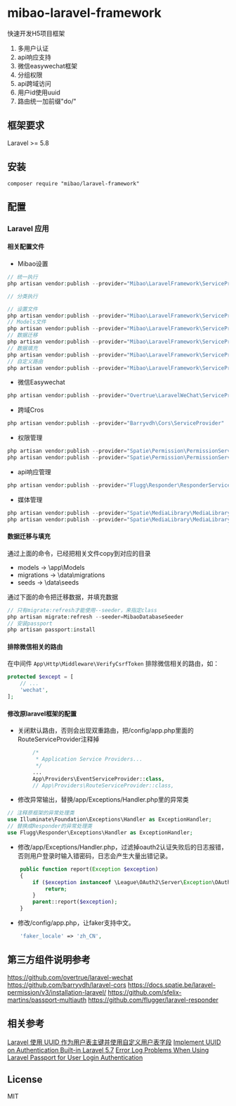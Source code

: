 # mibao-laravel-framework

快速开发H5项目框架
1. 多用户认证
2. api响应支持
3. 微信easywechat框架
4. 分组权限
5. api跨域访问
6. 用户id使用uuid
7. 路由统一加前缀"do/"

## 框架要求

Laravel >= 5.8

## 安装

```shell
composer require "mibao/laravel-framework"
```

## 配置

### Laravel 应用

<!-- 1. 在 `config/app.php` 注册 ServiceProvider 和 Facade (Laravel 5.5 + 无需手动注册)

```php
'providers' => [
    // ...
    Overtrue\LaravelWeChat\ServiceProvider::class,
],
'aliases' => [
    // ...
    'EasyWeChat' => Overtrue\LaravelWeChat\Facade::class,
],
``` -->

#### 相关配置文件

* Mibao设置

```php
// 统一执行
php artisan vendor:publish --provider="Mibao\LaravelFramework\ServiceProvider"
```

```php
// 分类执行

// 设置文件
php artisan vendor:publish --provider="Mibao\LaravelFramework\ServiceProvider" --tag="config"
// Models文件
php artisan vendor:publish --provider="Mibao\LaravelFramework\ServiceProvider" --tag="models"
// 数据迁移
php artisan vendor:publish --provider="Mibao\LaravelFramework\ServiceProvider" --tag="migrations"
// 数据填充
php artisan vendor:publish --provider="Mibao\LaravelFramework\ServiceProvider" --tag="seeds"
// 自定义路由
php artisan vendor:publish --provider="Mibao\LaravelFramework\ServiceProvider" --tag="routes"
```

* 微信Easywechat

```php
php artisan vendor:publish --provider="Overtrue\LaravelWeChat\ServiceProvider"
```

* 跨域Cros

```php
php artisan vendor:publish --provider="Barryvdh\Cors\ServiceProvider"
```

* 权限管理

```php
php artisan vendor:publish --provider="Spatie\Permission\PermissionServiceProvider" --tag="migrations"
php artisan vendor:publish --provider="Spatie\Permission\PermissionServiceProvider" --tag="config"
```

* api响应管理

```php
php artisan vendor:publish --provider="Flugg\Responder\ResponderServiceProvider"
```
* 媒体管理

```php
php artisan vendor:publish --provider="Spatie\MediaLibrary\MediaLibraryServiceProvider" --tag="migrations"
php artisan vendor:publish --provider="Spatie\MediaLibrary\MediaLibraryServiceProvider" --tag="config"
```


#### 数据迁移与填充

通过上面的命令，已经把相关文件copy到对应的目录

- models -> \app\Models
- migrations -> \data\migrations
- seeds -> \data\seeds

通过下面的命令把迁移数据，并填充数据

```php
// 只有migrate:refresh才能使用--seeder，来指定class
php artisan migrate:refresh --seeder=MibaoDatabaseSeeder
// 安装passport
php artisan passport:install
```

#### 排除微信相关的路由

在中间件 `App\Http\Middleware\VerifyCsrfToken` 排除微信相关的路由，如：

```php
protected $except = [
    // ...
    'wechat',
];
```

#### 修改原laravel框架的配置

* 关闭默认路由，否则会出现双重路由，把/config/app.php里面的RouteServiceProvider注释掉

```php
        /*
         * Application Service Providers...
         */
        ...
        App\Providers\EventServiceProvider::class,
        // App\Providers\RouteServiceProvider::class,
```

* 修改异常输出，替换/app/Exceptions/Handler.php里的异常类

```php
// 注释原框架的异常处理类
use Illuminate\Foundation\Exceptions\Handler as ExceptionHandler;
// 替换成Responder的异常处理类
use Flugg\Responder\Exceptions\Handler as ExceptionHandler;
```

* 修改/app/Exceptions/Handler.php，过滤掉oauth2认证失败后的日志报错，否则用户登录时输入错密码，日志会产生大量出错记录。

```php
    public function report(Exception $exception)
    {
        if ($exception instanceof \League\OAuth2\Server\Exception\OAuthServerException && $exception->getCode() == 6) {
            return;
        }
        parent::report($exception);
    }
```

* 修改/config/app.php，让faker支持中文。

```php
    'faker_locale' => 'zh_CN',
```




## 第三方组件说明参考

<https://github.com/overtrue/laravel-wechat>
<https://github.com/barryvdh/laravel-cors>
<https://docs.spatie.be/laravel-permission/v3/installation-laravel/>
<https://github.com/sfelix-martins/passport-multiauth>
<https://github.com/flugger/laravel-responder>

## 相关参考

[Laravel 使用 UUID 作为用户表主键并使用自定义用户表字段](https://nova.moe/laravel-use-uuid-as-primary-key-with-custom-authentication-fields/)
[Implement UUID on Authentication Built-in Laravel 5.7](https://medium.com/@didin.ahmadi/implement-uuid-on-authentication-built-in-laravel-5-7-e289e6a5a9a5)
[Error Log Problems When Using Laravel Passport for User Login Authentication](https://laracasts.com/discuss/channels/laravel/error-log-problems-when-using-laravel-passport-for-user-login-authentication?page=1)

## License

MIT